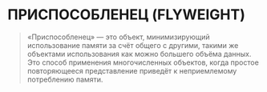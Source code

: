 # ПРИСПОСОБЛЕНЕЦ (FLYWEIGHT)

> «Приспособленец» — это объект, минимизирующий использование памяти
> за счёт общего с другими, такими же объектами использования как
> можно большего объёма данных. Это способ применения многочисленных
> объектов, когда простое повторяющееся представление приведёт к
> неприемлемому потреблению памяти.